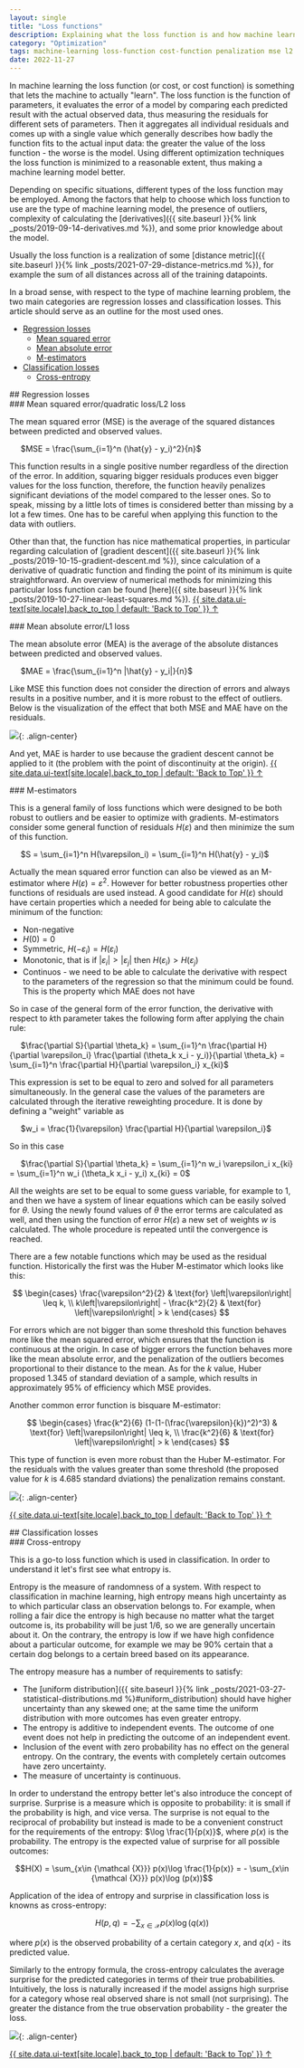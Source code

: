 ```yaml
---
layout: single
title: "Loss functions"
description: Explaining what the loss function is and how machine learning utilizes it
category: "Optimization"
tags: machine-learning loss-function cost-function penalization mse l2 mean-squared-error quadratic-loss l1 mean-absolute-error mae m-estimator huber-loss bisquare-loss-function entropy cross-entropy
date: 2022-11-27
---
```


In machine learning the loss function (or cost, or cost function) is something that lets the machine to actually "learn". The loss function is the function of parameters, it evaluates the error of a model by comparing each predicted result with the actual observed data, thus measuring the residuals for different sets of parameters. Then it aggregates all individual residuals and comes up with a single value which generally describes how badly the function fits to the actual input data: the greater the value of the loss function - the worse is the model. Using different optimization techniques the loss function is minimized to a reasonable extent, thus making a machine learning model better.

Depending on specific situations, different types of the loss function may be employed. Among the factors that help to choose which loss function to use are the type of machine learning model, the presence of outliers, complexity of calculating the [derivatives]({{ site.baseurl }}{% link _posts/2019-09-14-derivatives.md %}), and some prior knowledge about the model.

Usually the loss function is a realization of some [distance metric]({{ site.baseurl }}{% link _posts/2021-07-29-distance-metrics.md %}), for example the sum of all distances across all of the training datapoints.

In a broad sense, with respect to the type of machine learning problem, the two main categories are regression losses and classification losses. This article should serve as an outline for the most used ones.

* [Regression losses](#regression_loss)
  * [Mean squared error](#mse)
  * [Mean absolute error](#mae)
  * [M-estimators](#m_estimators)
* [Classification losses](#classification_loss)
  * [Cross-entropy](#entropy)

<div id='regression_loss'/>
## Regression losses

<div id='mse'/>
### Mean squared error/quadratic loss/L2 loss

The mean squared error (MSE) is the average of the squared distances between predicted and observed values.

&nbsp;&nbsp;&nbsp;&nbsp;
$MSE = \frac{\sum_{i=1}^n (\hat{y} - y_i)^2}{n}$

This function results in a single positive number regardless of the direction of the error. In addition, squaring bigger residuals produces even bigger values for the loss function, therefore, the function heavily penalizes significant deviations of the model compared to the lesser ones. So to speak, missing by a little lots of times is considered better than missing by a lot a few times. One has to be careful when applying this function to the data with outliers.

Other than that, the function has nice mathematical properties, in particular regarding calculation of [gradient descent]({{ site.baseurl }}{% link _posts/2019-10-15-gradient-descent.md %}), since calculation of a derivative of quadratic function and finding the point of its minimum is quite straightforward.
An overview of numerical methods for minimizing this particular loss function can be found [here]({{ site.baseurl }}{% link _posts/2019-10-27-linear-least-squares.md %}).
<a href="#page-title" class="back-to-top">{{ site.data.ui-text[site.locale].back_to_top | default: 'Back to Top' }} &uarr;</a>

<div id='mae'/>
### Mean absolute error/L1 loss

The mean absolute error (MEA) is the average of the absolute distances between predicted and observed values.

&nbsp;&nbsp;&nbsp;&nbsp;
$MAE = \frac{\sum_{i=1}^n |\hat{y} - y_i|}{n}$

Like MSE this function does not consider the direction of errors and always results in a positive number, and it is more robust to the effect of outliers. Below is the visualization of the effect that both MSE and MAE have on the residuals.

![](/assets/images/optimization/absolute_and_squared_error.png){: .align-center}

And yet, MAE is harder to use because the gradient descent cannot be applied to it (the problem with the point of discontinuity at the origin).
<a href="#page-title" class="back-to-top">{{ site.data.ui-text[site.locale].back_to_top | default: 'Back to Top' }} &uarr;</a>

<div id='m_estimators'/>
### M-estimators

This is a general family of loss functions which were designed to be both robust to outliers and be easier to optimize with gradients. M-estimators consider some general function of residuals $H(\varepsilon)$ and then minimize the sum of this function.

&nbsp;&nbsp;&nbsp;&nbsp;
$S = \sum_{i=1}^n H(\varepsilon_i) = \sum_{i=1}^n H(\hat{y} - y_i)$

Actually the mean squared error function can also be viewed as an M-estimator where $H(\varepsilon)=\varepsilon^2$. However for better robustness properties other functions of residuals are used instead. A good candidate for $H(\varepsilon)$ should have certain properties which a needed for being able to calculate the minimum of the function:

 * Non-negative
 * $H(0) = 0$
 * Symmetric, $H(-\varepsilon_i) = H(\varepsilon_i)$
 * Monotonic, that is if $\lvert\varepsilon_i \rvert > \lvert\varepsilon_j \rvert$ then $H(\varepsilon_i) > H(\varepsilon_j)$
 * Continuos - we need to be able to calculate the derivative with respect to the parameters of the regression so that the minimum could be found. This is the property which MAE does not have

So in case of the general form of the error function, the derivative with respect to $k$th parameter takes the following form after applying the chain rule:

&nbsp;&nbsp;&nbsp;&nbsp;
$\frac{\partial S}{\partial \theta_k} = \sum_{i=1}^n \frac{\partial H}{\partial \varepsilon_i}  \frac{\partial (\theta_k x_i - y_i)}{\partial \theta_k} = \sum_{i=1}^n \frac{\partial H}{\partial \varepsilon_i} x_{ki}$

This expression is set to be equal to zero and solved for all parameters simultaneously. In the general case the values of the parameters are calculated through the iterative reweighting procedure. It is done by defining a "weight" variable as

&nbsp;&nbsp;&nbsp;&nbsp;
$w_i = \frac{1}{\varepsilon} \frac{\partial H}{\partial \varepsilon_i}$

So in this case

&nbsp;&nbsp;&nbsp;&nbsp;
$\frac{\partial S}{\partial \theta_k} = \sum_{i=1}^n w_i \varepsilon_i x_{ki} = \sum_{i=1}^n w_i (\theta_k x_i - y_i) x_{ki} = 0$

All the weights are set to be equal to some guess variable, for example to 1, and then we have a system of linear equations which can be easily solved for $\theta$. Using the newly found values of $\theta$ the error terms are calculated as well, and then using the function of error $H(\varepsilon)$ a new set of weights $w$ is calculated. The whole procedure is repeated until the convergence is reached.

There are a few notable functions which may be used as the residual function. Historically the first was the Huber M-estimator which looks like this:

$$
\begin{cases}
\frac{\varepsilon^2}{2} & \text{for} \left|\varepsilon\right| \leq k, \\
k\left|\varepsilon\right| - \frac{k^2}{2} & \text{for} \left|\varepsilon\right| > k
\end{cases}
$$

For errors which are not bigger than some threshold this function behaves more like the mean squared error, which ensures that the function is continuous at the origin. In case of bigger errors the function behaves more like the mean absolute error, and the penalization of the outliers becomes proportional to their distance to the mean. As for the $k$ value, Huber proposed 1.345 of standard deviation of a sample, which results in approximately 95% of efficiency which MSE provides.

Another common error function is bisquare M-estimator:

$$
\begin{cases}
\frac{k^2}{6} (1-(1-(\frac{\varepsilon}{k})^2)^3) & \text{for} \left|\varepsilon\right| \leq k, \\
\frac{k^2}{6} & \text{for} \left|\varepsilon\right| > k
\end{cases}
$$

This type of function is even more robust than the Huber M-estimator. For the residuals with the values greater than some threshold (the proposed value for $k$ is 4.685 standard dviations) the penalization remains constant.

![](/assets/images/optimization/m_estimators_loss.png){: .align-center}

<a href="#page-title" class="back-to-top">{{ site.data.ui-text[site.locale].back_to_top | default: 'Back to Top' }} &uarr;</a>

<div id='classification_loss'/>
## Classification losses

<div id='entropy'/>
### Cross-entropy

This is a go-to loss function which is used in classification. In order to understand it let's first see what entropy is.

Entropy is the measure of randomness of a system. With respect to classification in machine learning, high entropy means high uncertainty as to which particular class an observation belongs to. For example, when rolling a fair dice the entropy is high because no matter what the target outcome is, its probability will be just 1/6, so we are generally uncertain about it. On the contrary, the entropy is low if we have high confidence about a particular outcome, for example we may be 90% certain that a certain dog belongs to a certain breed based on its appearance.

The entropy measure has a number of requirements to satisfy:
 * The [uniform distribution]({{ site.baseurl }}{% link _posts/2021-03-27-statistical-distributions.md %}#uniform_distribution) should have higher uncertainty than any skewed one; at the same time the uniform distribution with more outcomes has even greater entropy.
 * The entropy is additive to independent events. The outcome of one event does not help in predicting the outcome of an independent event.
 * Inclusion of the event with zero probability has no effect on the general entropy. On the contrary, the events with completely certain outcomes have zero uncertainty.
 * The measure of uncertainty is continuous.

In order to understand the entropy better let's also introduce the concept of surprise. Surprise is a measure which is opposite to probability: it is small if the probability is high, and vice versa. The surprise is not equal to the reciprocal of probability but instead is made to be a convenient construct for the requirements of the entropy: $\log \frac{1}{p(x)}$, where $p(x)$ is the probability. The entropy is the expected value of surprise for all possible outcomes:

$$H(X) = \sum_{x\in {\mathcal {X}}} p(x)\log \frac{1}{p(x)} = - \sum_{x\in {\mathcal {X}}} p(x)\log (p(x))$$

Application of the idea of entropy and surprise in classification loss is knowns as cross-entropy:

$$H(p, q) = - \sum_{x\in {\mathcal {X}}} p(x) \log (q(x))$$

where $p(x)$ is the observed probability of a certain category $x$, and $q(x)$ - its predicted value.

Similarly to the entropy formula, the cross-entropy calculates the average surprise for the predicted categories in terms of their true probabilities. Intuitively, the loss is naturally increased if the model assigns high surprise for a category whose real observed share is not small (not surprising). The greater the distance from the true observation probability - the greater the loss.

![](/assets/images/optimization/cross_entropy.png){: .align-center}

<a href="#page-title" class="back-to-top">{{ site.data.ui-text[site.locale].back_to_top | default: 'Back to Top' }} &uarr;</a>
